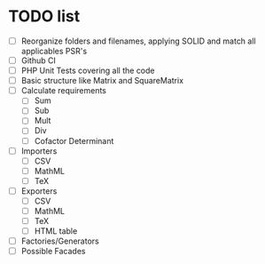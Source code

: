 # TODO list
- [ ] Reorganize folders and filenames, applying SOLID and match all applicables PSR's
- [ ] Github CI
- [ ] PHP Unit Tests covering all the code
- [ ] Basic structure like Matrix and SquareMatrix
- [ ] Calculate requirements
    - [ ] Sum
    - [ ] Sub
    - [ ] Mult
    - [ ] Div
    - [ ] Cofactor Determinant 
- [ ] Importers
  - [ ] CSV
  - [ ] MathML
  - [ ] TeX
- [ ] Exporters
  - [ ] CSV
  - [ ] MathML
  - [ ] TeX
  - [ ] HTML table
- [ ] Factories/Generators
- [ ] Possible Facades